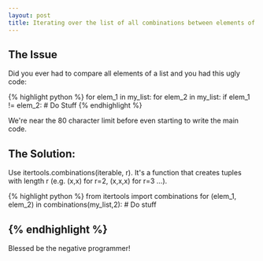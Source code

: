 ```yaml
---
layout: post
title: Iterating over the list of all combinations between elements of a list
---
```


## The Issue 
Did you ever had to compare all elements of a list and you had this ugly code:

{% highlight python %}
for elem_1 in my_list:
	for elem_2 in my_list:
		if elem_1 != elem_2:
			# Do Stuff
{% endhighlight %}

We're near the 80 character limit before even starting to write the main code.

## The Solution:

Use itertools.combinations(iterable, r). It's a function that creates tuples with length r (e.g. (x,x) for r=2, (x,x,x) for r=3 ...).

{% highlight python %}
from itertools import combinations
for (elem_1, elem_2) in combinations(my_list,2):
	# Do stuff

{% endhighlight %}
-----

Blessed be the negative programmer!

